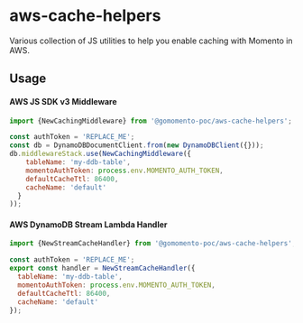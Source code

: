 # aws-cache-helpers

Various collection of JS utilities to help you enable caching with Momento in AWS. 

## Usage
#### AWS JS SDK v3 Middleware
```javascript
import {NewCachingMiddleware} from '@gomomento-poc/aws-cache-helpers';

const authToken = 'REPLACE_ME';
const db = DynamoDBDocumentClient.from(new DynamoDBClient({}));
db.middlewareStack.use(NewCachingMiddleware({
    tableName: 'my-ddb-table',
    momentoAuthToken: process.env.MOMENTO_AUTH_TOKEN,
    defaultCacheTtl: 86400,
    cacheName: 'default'
  }
));
```

#### AWS DynamoDB Stream Lambda Handler
```javascript
import {NewStreamCacheHandler} from '@gomomento-poc/aws-cache-helpers';

const authToken = 'REPLACE_ME';
export const handler = NewStreamCacheHandler({
  tableName: 'my-ddb-table',
  momentoAuthToken: process.env.MOMENTO_AUTH_TOKEN,
  defaultCacheTtl: 86400,
  cacheName: 'default' 
});
```